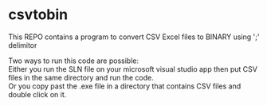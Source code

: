 # csvtobin

This REPO contains a program to convert CSV Excel files to BINARY using ';' delimitor

Two ways to run this code are possible:</br>
Either you run the SLN file on your microsoft visual studio app then put CSV files in the same directory and run the code.</br>
Or you copy past the .exe file in a directory that contains CSV files and double click on it.
